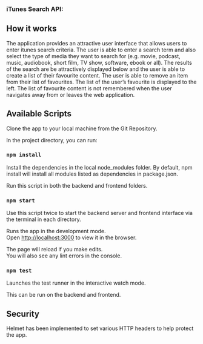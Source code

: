 ### iTunes Search API:

## How it works

The application provides an attractive user interface that allows users to enter itunes search criteria. The user is able to enter a search term and also select the type of media they want to search for (e.g. movie, podcast, music, audiobook, short film, TV show, software, ebook or all). The results of the search are be attractively displayed below and the user is able to create a list of their favourite content. The user is able to remove an item from their list of favourites. The list of the user’s favourite is displayed to the left. The list of favourite content is not remembered when the user navigates away from or leaves the web application.

## Available Scripts

Clone the app to your local machine from the Git Repository.

In the project directory, you can run:

### `npm install`

Install the dependencies in the local node_modules folder. By default, npm install will install all modules listed as dependencies in package.json. 

Run this script in both the backend and frontend folders.

### `npm start`

Use this script twice to start the backend server and frontend interface via the terminal in each directory. 

Runs the app in the development mode.<br />
Open [http://localhost:3000](http://localhost:3000) to view it in the browser.

The page will reload if you make edits.<br />
You will also see any lint errors in the console.

### `npm test`

Launches the test runner in the interactive watch mode.<br />

This can be run on the backend and frontend.

## Security

Helmet has been implemented to set various HTTP headers to help protect the app.